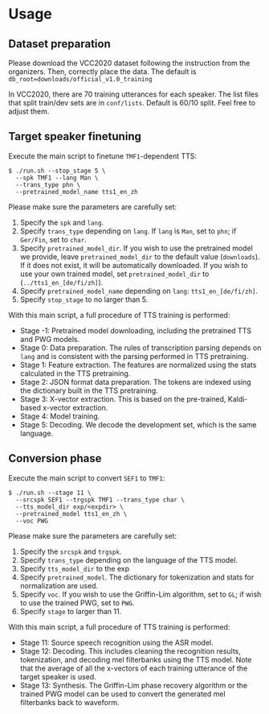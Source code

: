 # Usage

## Dataset preparation

Please download the VCC2020 dataset following the instruction from the organizers. Then, correctly place the data. The default is `db_root=downloads/official_v1.0_training`

In VCC2020, there are 70 training utterances for each speaker. The list files that split train/dev sets are in `conf/lists`. Default is 60/10 split. Feel free to adjust them.

## Target speaker finetuning

Execute the main script to finetune `TMF1`-dependent TTS:

```
$ ./run.sh --stop_stage 5 \
  --spk TMF1 --lang Man \
  --trans_type phn \
  --pretrained_model_name tts1_en_zh
```

Please make sure the parameters are carefully set:

1. Specify the `spk` and `lang`.
2. Specify `trans_type` depending on `lang`. If `lang` is `Man`, set to `phn`; if `Ger/Fin`, set to `char`.
3. Specify `pretrained_model_dir`. If you wish to use the pretrained model we provide, leave `pretrained_model_dir` to the default value (`downloads`). If it does not exist, it will be automatically downloaded. If you wish to use your own trained model, set `pretrained_model_dir` to (`../tts1_en_[de/fi/zh]`).
4. Specify `pretrained_model_name` depending on `lang`: `tts1_en_[de/fi/zh]`.
5. Specify `stop_stage` to no larger than 5.

With this main script, a full procedure of TTS training is performed:

- Stage -1: Pretrained model downloading, including the pretrained TTS and PWG models.
- Stage 0: Data preparation. The rules of transcription parsing depends on `lang` and is consistent with the parsing performed in TTS pretraining.
- Stage 1: Feature extraction. The features are normalized using the stats calculated in the TTS pretraining.
- Stage 2: JSON format data preparation. The tokens are indexed using the dictionary built in the TTS pretraining.
- Stage 3: X-vector extraction. This is based on the pre-trained, Kaldi-based x-vector extraction.
- Stage 4: Model training.
- Stage 5: Decoding. We decode the development set, which is the same language.


## Conversion phase

Execute the main script to convert `SEF1` to `TMF1`:

```
$ ./run.sh --stage 11 \
  --srcspk SEF1 --trgspk TMF1 --trans_type char \
  --tts_model_dir exp/<expdir> \
  --pretrained_model tts1_en_zh \
  --voc PWG
```

Please make sure the parameters are carefully set:

1. Specify the `srcspk` and `trgspk`.
2. Specify `trans_type` depending on the language of the TTS model.
3. Specify `tts_model_dir` to the exp
4. Specify `pretrained_model`. The dictionary for tokenization and stats for normalization are used.
5. Specify `voc`. If you wish to use the Griffin-Lim algorithm, set to `GL`; if wish to use the trained PWG, set to `PWG`. 
6. Specify `stage` to larger than 11.

With this main script, a full procedure of TTS training is performed:

- Stage 11: Source speech recognition using the ASR model.
- Stage 12: Decoding. This includes cleaning the recognition results, tokenization, and decoding mel filterbanks using the TTS model. Note that the average of all the x-vectors of each training utterance of the target speaker is used.
- Stage 13: Synthesis. The Griffin-Lim phase recovery algorithm or the trained PWG model can be used to convert the generated mel filterbanks back to waveform.
